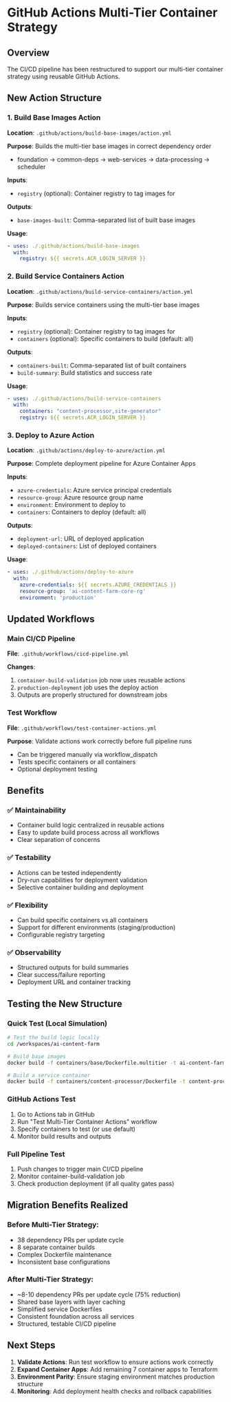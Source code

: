 # GitHub Actions Multi-Tier Container Strategy

## Overview
The CI/CD pipeline has been restructured to support our multi-tier container strategy using reusable GitHub Actions.

## New Action Structure

### 1. Build Base Images Action
**Location**: `.github/actions/build-base-images/action.yml`

**Purpose**: Builds the multi-tier base images in correct dependency order
- foundation → common-deps → web-services → data-processing → scheduler

**Inputs**:
- `registry` (optional): Container registry to tag images for

**Outputs**:
- `base-images-built`: Comma-separated list of built base images

**Usage**:
```yaml
- uses: ./.github/actions/build-base-images
  with:
    registry: ${{ secrets.ACR_LOGIN_SERVER }}
```

### 2. Build Service Containers Action
**Location**: `.github/actions/build-service-containers/action.yml`

**Purpose**: Builds service containers using the multi-tier base images

**Inputs**:
- `registry` (optional): Container registry to tag images for
- `containers` (optional): Specific containers to build (default: all)

**Outputs**:
- `containers-built`: Comma-separated list of built containers
- `build-summary`: Build statistics and success rate

**Usage**:
```yaml
- uses: ./.github/actions/build-service-containers
  with:
    containers: "content-processor,site-generator"
    registry: ${{ secrets.ACR_LOGIN_SERVER }}
```

### 3. Deploy to Azure Action
**Location**: `.github/actions/deploy-to-azure/action.yml`

**Purpose**: Complete deployment pipeline for Azure Container Apps

**Inputs**:
- `azure-credentials`: Azure service principal credentials
- `resource-group`: Azure resource group name
- `environment`: Environment to deploy to
- `containers`: Containers to deploy (default: all)

**Outputs**:
- `deployment-url`: URL of deployed application
- `deployed-containers`: List of deployed containers

**Usage**:
```yaml
- uses: ./.github/actions/deploy-to-azure
  with:
    azure-credentials: ${{ secrets.AZURE_CREDENTIALS }}
    resource-group: 'ai-content-farm-core-rg'
    environment: 'production'
```

## Updated Workflows

### Main CI/CD Pipeline
**File**: `.github/workflows/cicd-pipeline.yml`

**Changes**:
1. `container-build-validation` job now uses reusable actions
2. `production-deployment` job uses the deploy action
3. Outputs are properly structured for downstream jobs

### Test Workflow
**File**: `.github/workflows/test-container-actions.yml`

**Purpose**: Validate actions work correctly before full pipeline runs
- Can be triggered manually via workflow_dispatch
- Tests specific containers or all containers
- Optional deployment testing

## Benefits

### ✅ Maintainability
- Container build logic centralized in reusable actions
- Easy to update build process across all workflows
- Clear separation of concerns

### ✅ Testability
- Actions can be tested independently
- Dry-run capabilities for deployment validation
- Selective container building and deployment

### ✅ Flexibility
- Can build specific containers vs all containers
- Support for different environments (staging/production)
- Configurable registry targeting

### ✅ Observability
- Structured outputs for build summaries
- Clear success/failure reporting
- Deployment URL and container tracking

## Testing the New Structure

### Quick Test (Local Simulation)
```bash
# Test the build logic locally
cd /workspaces/ai-content-farm

# Build base images
docker build -f containers/base/Dockerfile.multitier -t ai-content-farm-base:web-services --target web-services .

# Build a service container
docker build -f containers/content-processor/Dockerfile -t content-processor:latest .
```

### GitHub Actions Test
1. Go to Actions tab in GitHub
2. Run "Test Multi-Tier Container Actions" workflow
3. Specify containers to test (or use default)
4. Monitor build results and outputs

### Full Pipeline Test
1. Push changes to trigger main CI/CD pipeline
2. Monitor container-build-validation job
3. Check production deployment (if all quality gates pass)

## Migration Benefits Realized

### Before Multi-Tier Strategy:
- 38 dependency PRs per update cycle
- 8 separate container builds
- Complex Dockerfile maintenance
- Inconsistent base configurations

### After Multi-Tier Strategy:
- ~8-10 dependency PRs per update cycle (75% reduction)
- Shared base layers with layer caching
- Simplified service Dockerfiles
- Consistent foundation across all services
- Structured, testable CI/CD pipeline

## Next Steps

1. **Validate Actions**: Run test workflow to ensure actions work correctly
2. **Expand Container Apps**: Add remaining 7 container apps to Terraform
3. **Environment Parity**: Ensure staging environment matches production structure
4. **Monitoring**: Add deployment health checks and rollback capabilities
